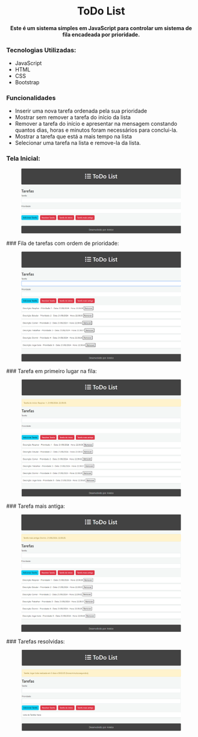 <h1 align="center">ToDo List</h1>
<h4 align='center'>Este é um sistema simples em JavaScript para controlar um sistema de fila encadeada por prioridade.</h2>

### Tecnologias Utilizadas:
* JavaScript
* HTML
* CSS
* Bootstrap

### Funcionalidades

- Inserir uma nova tarefa ordenada pela sua prioridade
- Mostrar sem remover a tarefa do início da lista
- Remover a tarefa do início e apresentar na mensagem constando quantos dias, horas e
minutos foram necessários para conclui-la.
- Mostrar a tarefa que está a mais tempo na lista
- Selecionar uma tarefa na lista e remove-la da lista.
  
### Tela Inicial:
<figure>
  <img src="https://github.com/ArielceJunior/ToDoList-JavaScript/blob/main/imagens/menu.png?raw=true" alt="Inicial">
</figure>
### Fila de tarefas com ordem de prioridade:
<figure>
  <img src="https://github.com/ArielceJunior/ToDoList-JavaScript/blob/main/imagens/lista.png?raw=true" alt="Inicial">
</figure>
### Tarefa em primeiro lugar na fila:
<figure>
  <img src="https://github.com/ArielceJunior/ToDoList-JavaScript/blob/main/imagens/tarefa-inicio.png?raw=true" alt="Inicial">
</figure>
### Tarefa mais antiga:
<figure>
  <img src="https://github.com/ArielceJunior/ToDoList-JavaScript/blob/main/imagens/tarefa-antiga.png?raw=true" alt="Inicial">
</figure>
### Tarefas resolvidas:
<figure>
  <img src="https://github.com/ArielceJunior/ToDoList-JavaScript/blob/main/imagens/resolvido.png?raw=true" alt="Inicial">
</figure>

